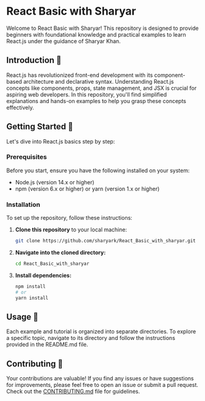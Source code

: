 # React Basic with Sharyar

Welcome to React Basic with Sharyar! This repository is designed to provide beginners with foundational knowledge and practical examples to learn React.js under the guidance of Sharyar Khan.

## Introduction 🚀

React.js has revolutionized front-end development with its component-based architecture and declarative syntax. Understanding React.js concepts like components, props, state management, and JSX is crucial for aspiring web developers. In this repository, you'll find simplified explanations and hands-on examples to help you grasp these concepts effectively.

## Getting Started 🏁

Let's dive into React.js basics step by step:

### Prerequisites

Before you start, ensure you have the following installed on your system:

- Node.js (version 14.x or higher)
- npm (version 6.x or higher) or yarn (version 1.x or higher)

### Installation

To set up the repository, follow these instructions:

1. **Clone this repository** to your local machine:

    ```bash
    git clone https://github.com/sharyark/React_Basic_with_sharyar.git
    ```

2. **Navigate into the cloned directory:**

    ```bash
    cd React_Basic_with_sharyar
    ```

3. **Install dependencies:**

    ```bash
    npm install
    # or
    yarn install
    ```

## Usage 🎯

Each example and tutorial is organized into separate directories. To explore a specific topic, navigate to its directory and follow the instructions provided in the README.md file.

## Contributing 🤝

Your contributions are valuable! If you find any issues or have suggestions for improvements, please feel free to open an issue or submit a pull request. Check out the [CONTRIBUTING.md](CONTRIBUTING.md) file for guidelines.

